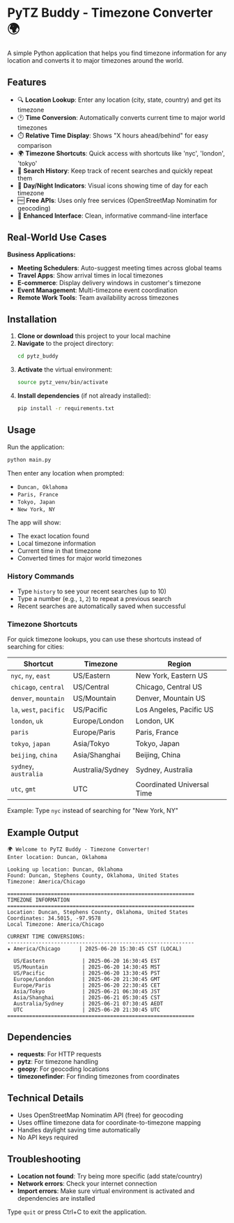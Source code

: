 # PyTZ Buddy - Timezone Converter 🌍

A simple Python application that helps you find timezone information for any location and converts it to major timezones around the world.

## Features

- 🔍 **Location Lookup**: Enter any location (city, state, country) and get its timezone
- 🕐 **Time Conversion**: Automatically converts current time to major world timezones
- ⏱️ **Relative Time Display**: Shows "X hours ahead/behind" for easy comparison
- 🌍 **Timezone Shortcuts**: Quick access with shortcuts like 'nyc', 'london', 'tokyo'
- 📝 **Search History**: Keep track of recent searches and quickly repeat them
- 🌅 **Day/Night Indicators**: Visual icons showing time of day for each timezone
- 🆓 **Free APIs**: Uses only free services (OpenStreetMap Nominatim for geocoding)
- 🎯 **Enhanced Interface**: Clean, informative command-line interface

## Real-World Use Cases

**Business Applications:**
* **Meeting Schedulers**: Auto-suggest meeting times across global teams
* **Travel Apps**: Show arrival times in local timezones
* **E-commerce**: Display delivery windows in customer's timezone
* **Event Management**: Multi-timezone event coordination
* **Remote Work Tools**: Team availability across timezones

## Installation

1. **Clone or download** this project to your local machine
2. **Navigate** to the project directory:
   ```bash
   cd pytz_buddy
   ```
3. **Activate** the virtual environment:
   ```bash
   source pytz_venv/bin/activate
   ```
4. **Install dependencies** (if not already installed):
   ```bash
   pip install -r requirements.txt
   ```

## Usage

Run the application:
```bash
python main.py
```

Then enter any location when prompted:
- `Duncan, Oklahoma`
- `Paris, France`
- `Tokyo, Japan`
- `New York, NY`

The app will show:
- The exact location found
- Local timezone information
- Current time in that timezone
- Converted times for major world timezones

### History Commands

- Type `history` to see your recent searches (up to 10)
- Type a number (e.g., `1`, `2`) to repeat a previous search
- Recent searches are automatically saved when successful

### Timezone Shortcuts

For quick timezone lookups, you can use these shortcuts instead of searching for cities:

| Shortcut | Timezone | Region |
|----------|----------|---------|
| `nyc`, `ny`, `east` | US/Eastern | New York, Eastern US |
| `chicago`, `central` | US/Central | Chicago, Central US |
| `denver`, `mountain` | US/Mountain | Denver, Mountain US |
| `la`, `west`, `pacific` | US/Pacific | Los Angeles, Pacific US |
| `london`, `uk` | Europe/London | London, UK |
| `paris` | Europe/Paris | Paris, France |
| `tokyo`, `japan` | Asia/Tokyo | Tokyo, Japan |
| `beijing`, `china` | Asia/Shanghai | Beijing, China |
| `sydney`, `australia` | Australia/Sydney | Sydney, Australia |
| `utc`, `gmt` | UTC | Coordinated Universal Time |

Example: Type `nyc` instead of searching for "New York, NY"

## Example Output

```
🌍 Welcome to PyTZ Buddy - Timezone Converter!
Enter location: Duncan, Oklahoma

Looking up location: Duncan, Oklahoma
Found: Duncan, Stephens County, Oklahoma, United States
Timezone: America/Chicago

============================================================
TIMEZONE INFORMATION
============================================================
Location: Duncan, Stephens County, Oklahoma, United States
Coordinates: 34.5015, -97.9578
Local Timezone: America/Chicago

CURRENT TIME CONVERSIONS:
------------------------------------------------------------
★ America/Chicago      | 2025-06-20 15:30:45 CST (LOCAL)

  US/Eastern            | 2025-06-20 16:30:45 EST
  US/Mountain           | 2025-06-20 14:30:45 MST
  US/Pacific            | 2025-06-20 13:30:45 PST
  Europe/London         | 2025-06-20 21:30:45 GMT
  Europe/Paris          | 2025-06-20 22:30:45 CET
  Asia/Tokyo            | 2025-06-21 06:30:45 JST
  Asia/Shanghai         | 2025-06-21 05:30:45 CST
  Australia/Sydney      | 2025-06-21 07:30:45 AEDT
  UTC                   | 2025-06-20 21:30:45 UTC
============================================================
```

## Dependencies

- **requests**: For HTTP requests
- **pytz**: For timezone handling
- **geopy**: For geocoding locations
- **timezonefinder**: For finding timezones from coordinates

## Technical Details

- Uses OpenStreetMap Nominatim API (free) for geocoding
- Uses offline timezone data for coordinate-to-timezone mapping
- Handles daylight saving time automatically
- No API keys required

## Troubleshooting

- **Location not found**: Try being more specific (add state/country)
- **Network errors**: Check your internet connection
- **Import errors**: Make sure virtual environment is activated and dependencies are installed

Type `quit` or press Ctrl+C to exit the application.
